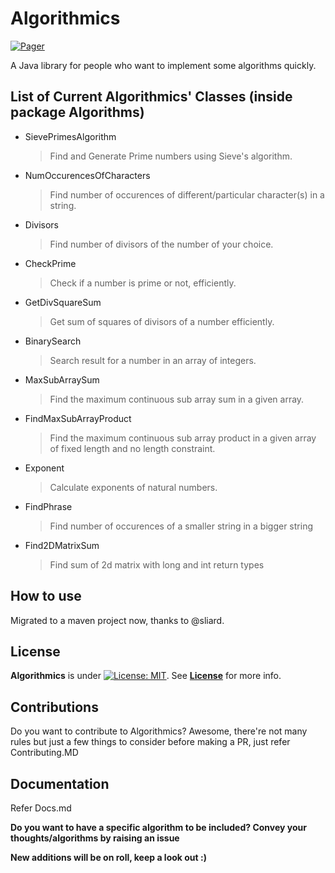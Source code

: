 # Algorithmics

[![Pager](https://img.shields.io/badge/Pradyuman7-Algorithmics-red.svg?style=plastic)](https://github.com/Pradyuman7/Algorithmics)

A Java library for people who want to implement some algorithms quickly.

## List of Current Algorithmics' Classes (inside package Algorithms)
- SievePrimesAlgorithm

  >Find and Generate Prime numbers using Sieve's algorithm.
  
- NumOccurencesOfCharacters

  >Find number of occurences of different/particular character(s) in a string.
  
- Divisors

  >Find number of divisors of the number of your choice.
  
- CheckPrime

  >Check if a number is prime or not, efficiently.
  
- GetDivSquareSum

  >Get sum of squares of divisors of a number efficiently.
  
- BinarySearch

  >Search result for a number in an array of integers.
  
- MaxSubArraySum

  >Find the maximum continuous sub array sum in a given array.
  
- FindMaxSubArrayProduct  
  >Find the maximum continuous sub array product in a given array of fixed length and no length constraint.
  
- Exponent
  >Calculate exponents of natural numbers.
  
- FindPhrase
  >Find number of occurences of a smaller string in a bigger string

- Find2DMatrixSum
  >Find sum of 2d matrix with long and int return types

## How to use
Migrated to a maven project now, thanks to @sliard.


## License

**Algorithmics** is under [![License: MIT](https://img.shields.io/badge/License-MIT-green.svg)](https://opensource.org/licenses/MIT). See **[License](License.md)** for more info.

## Contributions

Do you want to contribute to Algorithmics? Awesome, there're not many rules but just a few things to consider before making a PR, just refer Contributing.MD

## Documentation

Refer Docs.md


**Do you want to have a specific algorithm to be included? Convey your thoughts/algorithms by raising an issue**

**New additions will be on roll, keep a look out :)**
  
  
